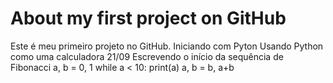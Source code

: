 # About my first project on GitHub
Este é meu primeiro projeto no GitHub.
Iniciando com Pyton
Usando Python como uma calculadora
21/09
Escrevendo o início da sequência de Fibonacci 
a, b = 0, 1
while a < 10:
    print(a)
    a, b = b, a+b

